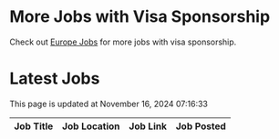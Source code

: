 # More Jobs with Visa Sponsorship

Check out [Europe Jobs](https://github.com/sureshparimi/europejobs#latest-jobs) for more jobs with visa sponsorship.

# Latest Jobs

This page is updated at November 16, 2024 07:16:33

| Job Title | Job Location | Job Link | Job Posted |
| --- | --- | --- | --- |
